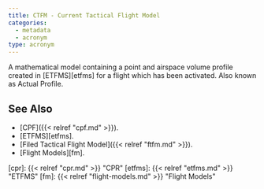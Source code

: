 ```yaml
---
title: CTFM - Current Tactical Flight Model
categories:
  - metadata
  - acronym
type: acronym
---
```


A mathematical model containing a point and airspace volume profile created in 
[ETFMS][etfms] for a flight which has been activated.
Also known as Actual Profile.


## See Also

* [CPF]({{< relref "cpf.md" >}}).
* [ETFMS][etfms].
* [Filed Tactical Flight Model]({{< relref "ftfm.md" >}}).
* [Flight Models][fm].

[cpr]: {{< relref "cpr.md" >}} "CPR"
[etfms]: {{< relref "etfms.md" >}} "ETFMS"
[fm]: {{< relref "flight-models.md" >}} "Flight Models"
